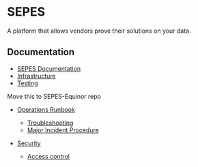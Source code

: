 # SEPES
A platform that allows vendors prove their solutions on your data.


## Documentation

- [SEPES Documentation](./docs/radix-platform/readme.md)
- [Infrastructure](./docs/infrastructure/README.md)
- [Testing](./docs/testing/principles.md)

Move this to SEPES-Equinor repo
- [Operations Runbook](./docs/operations/README.md)
  - [Troubleshooting](./docs/operations/5-troubleshooting.md)
  - [Major Incident Procedure](./docs/operations/5.1-major-incident-management.md)

- [Security](./docs/security/readme.md)
  - [Access control](./docs/infrastructure/access-control.md)

